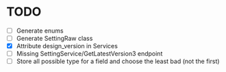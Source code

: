 # TODO

- [ ] Generate enums
- [ ] Generate SettingRaw class
- [x] Attribute design_version in Services
- [ ] Missing SettingService/GetLatestVersion3 endpoint
- [ ] Store all possible type for a field and choose the least bad (not the first)